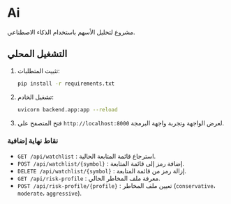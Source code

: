 # Ai

مشروع لتحليل الأسهم باستخدام الذكاء الاصطناعي.

## التشغيل المحلي

1. تثبيت المتطلبات:
   ```bash
   pip install -r requirements.txt
   ```
2. تشغيل الخادم:
   ```bash
   uvicorn backend.app:app --reload
   ```
3. فتح المتصفح على `http://localhost:8000` لعرض الواجهة وتجربة واجهة البرمجة.

### نقاط نهاية إضافية

- `GET /api/watchlist` : استرجاع قائمة المتابعة الحالية.
- `POST /api/watchlist/{symbol}` : إضافة رمز إلى قائمة المتابعة.
- `DELETE /api/watchlist/{symbol}` : إزالة رمز من قائمة المتابعة.
- `GET /api/risk-profile` : معرفة ملف المخاطر الحالي.
- `POST /api/risk-profile/{profile}` : تعيين ملف المخاطر (`conservative`، `moderate`، `aggressive`).
